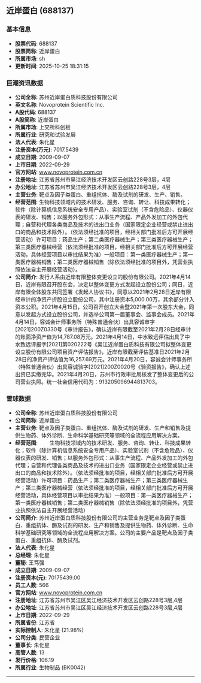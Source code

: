 ## 近岸蛋白 (688137)

### 基本信息

- **股票代码**: 688137
- **股票简称**: 近岸蛋白
- **所属市场**: sh
- **更新时间**: 2025-10-25 18:31:15

### 巨潮资讯数据

- **公司全称**: 苏州近岸蛋白质科技股份有限公司
- **英文名称**: Novoprotein Scientific Inc.
- **A股代码**: 688137
- **A股简称**: 近岸蛋白
- **所属市场**: 上交所科创板
- **所属行业**: 研究和试验发展
- **法人代表**: 朱化星
- **注册资本(万元)**: 7017.5439
- **成立日期**: 2009-09-07
- **上市日期**: 2022-09-29
- **官方网站**: www.novoprotein.com.cn
- **注册地址**: 江苏省苏州市吴江经济技术开发区云创路228号3层，4层
- **办公地址**: 江苏省苏州市吴江经济技术开发区云创路228号3层，4层
- **主营业务**: 靶点及因子类蛋白、重组抗体、酶及试剂的研发、生产、销售。
- **经营范围**: 生物科技领域内的技术研发、服务、咨询、转让、科技成果转化；软件（除计算机信息系统安全专用产品）、实验室试剂（不含危险品）、仪器仪表的研发、销售；以服务外包形式：从事生产流程、产品外发加工的外包代理；自营和代理各类商品及技术的进出口业务（国家限定企业经营或禁止进出口的商品和技术除外）。（依法须经批准的项目，经相关部门批准后方可开展经营活动）许可项目：药品生产；第二类医疗器械生产；第三类医疗器械生产；第三类医疗器械经营（依法须经批准的项目，经相关部门批准后方可开展经营活动，具体经营项目以审批结果为准）一般项目：第一类医疗器械生产；第一类医疗器械销售；第二类医疗器械销售（除依法须经批准的项目外，凭营业执照依法自主开展经营活动）。
- **公司简介**: 发行人系由近岸有限整体变更设立的股份有限公司。2021年4月14日，近岸有限召开股东会，决定以整体变更方式发起设立股份公司；同日，近岸有限全体股东共同签署《发起人协议书》，同意以2021年2月28日近岸有限经审计的净资产折股设立股份公司，其中注册资本5,000.00万，其余部分计入资本公积。2021年4月15日，公司召开创立大会暨2021年第一次股东大会，同意以发起方式设立股份公司，并选举公司第一届董事会、监事会成员。2021年4月14日，容诚会计师事务所（特殊普通合伙）出具容诚审字[2021]200Z0330号《审计报告》，确认近岸有限截至2021年2月28日经审计的账面净资产值为14,787.08万元。2021年4月14日，中水致远评估出具了中水致远评报字[2021]第020222号《吴江近岸蛋白质科技有限公司拟整体变更设立股份有限公司项目资产评估报告》，近岸有限截至评估基准日2021年2月28日的净资产评估值为16,257.69万元。2021年4月20日，容诚会计师事务所（特殊普通合伙）出具容诚验字[2021]200Z0020号《验资报告》，确认上述出资已实缴完毕。2021年4月20日，苏州市行政审批局核发了整体变更后的公司营业执照。统一社会信用代码为：913205096944813703。

### 雪球数据

- **公司全称**: 苏州近岸蛋白质科技股份有限公司
- **公司简称**: 近岸蛋白
- **主营业务**: 靶点及因子类蛋白、重组抗体、酶及试剂的研发、生产和销售及提供生物药、体外诊断、生命科学基础研究等领域的全流程应用解决方案。
- **经营范围**: 　　生物科技领域内的技术研发、服务、咨询、转让、科技成果转化；软件（除计算机信息系统安全专用产品）、实验室试剂（不含危险品）、仪器仪表的研发、销售；以服务外包形式：从事生产流程、产品外发加工的外包代理；自营和代理各类商品及技术的进出口业务（国家限定企业经营或禁止进出口的商品和技术除外）。（依法须经批准的项目，经相关部门批准后方可开展经营活动）许可项目：药品生产；第二类医疗器械生产；第三类医疗器械生产；第三类医疗器械经营（依法须经批准的项目，经相关部门批准后方可开展经营活动，具体经营项目以审批结果为准）一般项目：第一类医疗器械生产；第一类医疗器械销售；第二类医疗器械销售（除依法须经批准的项目外，凭营业执照依法自主开展经营活动）
- **公司简介**: 苏州近岸蛋白质科技股份有限公司的主营业务是靶点及因子类蛋白、重组抗体、酶及试剂的研发、生产和销售及提供生物药、体外诊断、生命科学基础研究等领域的全流程应用解决方案。公司的主要产品是靶点及因子类蛋白、重组抗体、酶及试剂。
- **法人代表**: 朱化星
- **总经理**: 朱化星
- **董秘**: 王笃强
- **成立日期**: 2009-09-07
- **注册资本(元)**: 70175439.00
- **员工人数**: 566
- **官方网站**: www.novoprotein.com.cn
- **注册地址**: 江苏省苏州市吴江区吴江经济技术开发区云创路228号3层,4层
- **办公地址**: 江苏省苏州市吴江区吴江经济技术开发区云创路228号3层,4层
- **上市日期**: 2022-09-29
- **所属省份**: 江苏省
- **实际控制人**: 朱化星 (21.98%)
- **公司分类**: 民营企业
- **董事长**: 朱化星
- **高管人数**: 13
- **发行价格**: 106.19
- **所属行业**: 生物制品 (BK0042)

---